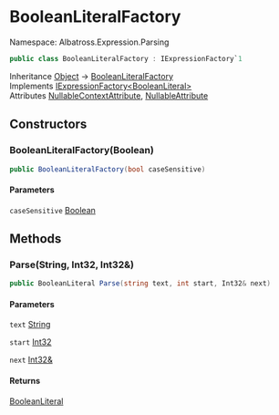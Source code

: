 # BooleanLiteralFactory

Namespace: Albatross.Expression.Parsing

```csharp
public class BooleanLiteralFactory : IExpressionFactory`1
```

Inheritance [Object](https://docs.microsoft.com/en-us/dotnet/api/system.object) → [BooleanLiteralFactory](./albatross.expression.parsing.booleanliteralfactory.md)<br>
Implements [IExpressionFactory&lt;BooleanLiteral&gt;](./albatross.expression.parsing.iexpressionfactory-1.md)<br>
Attributes [NullableContextAttribute](https://docs.microsoft.com/en-us/dotnet/api/system.runtime.compilerservices.nullablecontextattribute), [NullableAttribute](https://docs.microsoft.com/en-us/dotnet/api/system.runtime.compilerservices.nullableattribute)

## Constructors

### **BooleanLiteralFactory(Boolean)**

```csharp
public BooleanLiteralFactory(bool caseSensitive)
```

#### Parameters

`caseSensitive` [Boolean](https://docs.microsoft.com/en-us/dotnet/api/system.boolean)<br>

## Methods

### **Parse(String, Int32, Int32&)**

```csharp
public BooleanLiteral Parse(string text, int start, Int32& next)
```

#### Parameters

`text` [String](https://docs.microsoft.com/en-us/dotnet/api/system.string)<br>

`start` [Int32](https://docs.microsoft.com/en-us/dotnet/api/system.int32)<br>

`next` [Int32&](https://docs.microsoft.com/en-us/dotnet/api/system.int32&)<br>

#### Returns

[BooleanLiteral](./albatross.expression.nodes.booleanliteral.md)<br>

